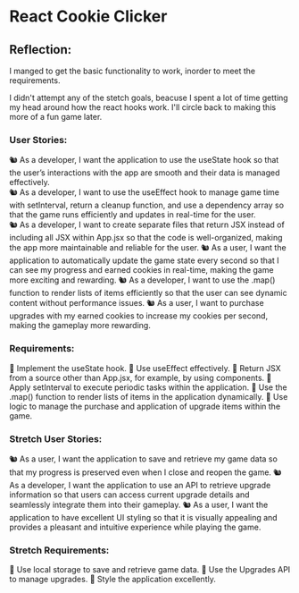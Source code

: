 # React Cookie Clicker

## Reflection:

I manged to get the basic functionality to work, inorder to meet the requirements.

I didn't attempt any of the stetch goals, beacuse I spent a lot of time getting my head around how the react hooks work. I'll circle back to making this more of a fun game later.


### User Stories:

🐿️ As a developer, I want the application to use the useState hook so that the user’s interactions with the app are smooth and their data is managed effectively.  
🐿️ As a developer, I want to use the useEffect hook to manage game time with setInterval, return a cleanup function, and use a dependency array so that the game runs efficiently and updates in real-time for the user.  
🐿️ As a developer, I want to create separate files that return JSX instead of including all JSX within App.jsx so that the code is well-organized, making the app more maintainable and reliable for the user.
🐿️ As a user, I want the application to automatically update the game state every second so that I can see my progress and earned cookies in real-time, making the game more exciting and rewarding.
🐿️ As a developer, I want to use the .map() function to render lists of items efficiently so that the user can see dynamic content without performance issues.
🐿️ As a user, I want to purchase upgrades with my earned cookies to increase my cookies per second, making the gameplay more rewarding.

### Requirements:

🎯 Implement the useState hook.
🎯 Use useEffect effectively.
🎯 Return JSX from a source other than App.jsx, for example, by using components.
🎯 Apply setInterval to execute periodic tasks within the application.
🎯 Use the .map() function to render lists of items in the application dynamically.
🎯 Use logic to manage the purchase and application of upgrade items within the game.


### Stretch User Stories:

🐿️ As a user, I want the application to save and retrieve my game data so that my progress is preserved even when I close and reopen the game.
🐿️ As a developer, I want the application to use an API to retrieve upgrade information so that users can access current upgrade details and seamlessly integrate them into their gameplay.
🐿️ As a user, I want the application to have excellent UI styling so that it is visually appealing and provides a pleasant and intuitive experience while playing the game.

### Stretch Requirements:

🏹 Use local storage to save and retrieve game data.
🏹 Use the Upgrades API to manage upgrades.
🏹 Style the application excellently.